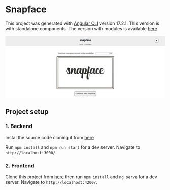 # Snapface

This project was generated with [Angular CLI](https://github.com/angular/angular-cli) version 17.2.1.
This version is with standalone components.
The version with modules is available [here](https://github.com/ZhannaZucher/snapface-angular-with-modules)

![snapface](screenshot.png)

## Project setup

### 1. Backend

Instal the source code cloning it from [here](https://github.com/OpenClassrooms-Student-Center/angular-intermediate-backend)

Run `npm install` and `npm run start` for a dev server. Navigate to `http://localhost:3000/`.

### 2. Frontend

Clone this project from [here](https://github.com/ZhannaZucher/snapface-angular-app) then run `npm install` and `ng serve` for a dev server. Navigate to `http://localhost:4200/`.
